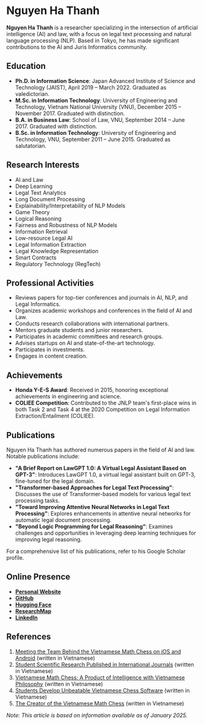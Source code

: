 # Nguyen Ha Thanh

**Nguyen Ha Thanh** is a researcher specializing in the intersection of artificial intelligence (AI) and law, with a focus on legal text processing and natural language processing (NLP). Based in Tokyo, he has made significant contributions to the AI and Juris Informatics community.

## Education

- **Ph.D. in Information Science**: Japan Advanced Institute of Science and Technology (JAIST), April 2019 – March 2022. Graduated as valedictorian.
- **M.Sc. in Information Technology**: University of Engineering and Technology, Vietnam National University (VNU), December 2015 – November 2017. Graduated with distinction.
- **B.A. in Business Law**: School of Law, VNU, September 2014 – June 2017. Graduated with distinction.
- **B.Sc. in Information Technology**: University of Engineering and Technology, VNU, September 2011 – June 2015. Graduated as salutatorian.

## Research Interests

- AI and Law
- Deep Learning
- Legal Text Analytics
- Long Document Processing
- Explainability/Interpretability of NLP Models
- Game Theory
- Logical Reasoning
- Fairness and Robustness of NLP Models
- Information Retrieval
- Low-resource Legal AI
- Legal Information Extraction
- Legal Knowledge Representation
- Smart Contracts
- Regulatory Technology (RegTech)

## Professional Activities

- Reviews papers for top-tier conferences and journals in AI, NLP, and Legal Informatics.
- Organizes academic workshops and conferences in the field of AI and Law.
- Conducts research collaborations with international partners.
- Mentors graduate students and junior researchers.
- Participates in academic committees and research groups.
- Advises startups on AI and state-of-the-art technology.
- Participates in investments.
- Engages in content creation.

## Achievements

- **Honda Y-E-S Award**: Received in 2015, honoring exceptional achievements in engineering and science.
- **COLIEE Competition**: Contributed to the JNLP team's first-place wins in both Task 2 and Task 4 at the 2020 Competition on Legal Information Extraction/Entailment (COLIEE).

## Publications

Nguyen Ha Thanh has authored numerous papers in the field of AI and law. Notable publications include:

- **"A Brief Report on LawGPT 1.0: A Virtual Legal Assistant Based on GPT-3"**: Introduces LawGPT 1.0, a virtual legal assistant built on GPT-3, fine-tuned for the legal domain.
- **"Transformer-based Approaches for Legal Text Processing"**: Discusses the use of Transformer-based models for various legal text processing tasks.
- **"Toward Improving Attentive Neural Networks in Legal Text Processing"**: Explores enhancements in attentive neural networks for automatic legal document processing.
- **"Beyond Logic Programming for Legal Reasoning"**: Examines challenges and opportunities in leveraging deep learning techniques for improving legal reasoning.

For a comprehensive list of his publications, refer to his Google Scholar profile.

## Online Presence

- [**Personal Website**](https://nguyenthanh.asia/)
- [**GitHub**](https://github.com/nguyenthanhasia/)
- [**Hugging Face**](https://huggingface.co/nguyenthanhasia)
- [**ResearchMap**](https://researchmap.jp/nguyenhathanh?lang=en)
- [**LinkedIn**](https://www.linkedin.com/in/nguyenthanh-asia/)


## References

1. [Meeting the Team Behind the Vietnamese Math Chess on iOS and Android](https://dantri.com.vn/giao-duc/gap-go-nhom-sinh-vien-dua-co-toan-viet-nam-len-he-dieu-hanh-ios-va-android-20151204100053435.htm) (written in Vietnamese)
2. [Student Scientific Research Published in International Journals](https://dantri.com.vn/giao-duc/cong-trinh-nghien-cuu-khoa-hoc-sinh-vien-duoc-cong-bo-tren-tap-chi-quoc-te-20151127161341512.htm) (written in Vietnamese)
3. [Vietnamese Math Chess: A Product of Intelligence with Vietnamese Philosophy](https://www.vnu.edu.vn/ttsk/?C1654/N18673/Co-toan-Viet-Nam:-San-pham-tri-tue-mang-dam-triet-li-Viet.htm) (written in Vietnamese)
4. [Students Develop Unbeatable Vietnamese Chess Software](https://vnexpress.net/sinh-vien-viet-phan-mem-co-toan-bat-kha-chien-bai-3328343.html) (written in Vietnamese)
5. [The Creator of the Vietnamese Math Chess](https://www.fit.uet.vnu.edu.vn/tham-tac-gia-co-toan-viet-nam/) (written in Vietnamese)

*Note: This article is based on information available as of January 2025.*
